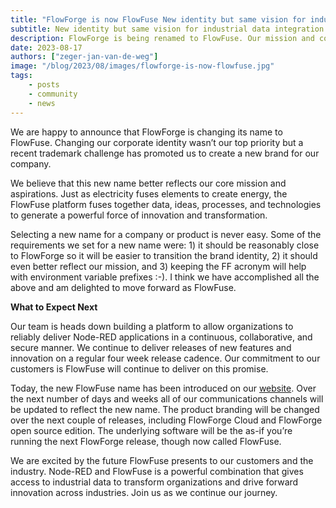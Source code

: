 ```yaml
---
title: "FlowForge is now FlowFuse New identity but same vision for industrial data integration"
subtitle: New identity but same vision for industrial data integration
description: FlowForge is being renamed to FlowFuse. Our mission and commitment to our customers stays the same.
date: 2023-08-17
authors: ["zeger-jan-van-de-weg"]
image: "/blog/2023/08/images/flowforge-is-now-flowfuse.jpg"
tags:
    - posts
    - community
    - news
---
```


We are happy to announce that FlowForge is changing its name to FlowFuse. Changing our corporate identity wasn’t our top priority but a recent trademark challenge has promoted us to create a new brand for our company. 

<!--more-->

We believe that this new name better reflects our core mission and aspirations. Just as electricity fuses elements to create energy, the FlowFuse platform fuses together data, ideas, processes, and technologies to generate a powerful force of innovation and transformation.

Selecting a new name for a company or product is never easy. Some of the requirements we set for a new name were: 1) it should be reasonably close to FlowForge so it will be easier to transition the brand identity, 2) it should even better reflect our mission, and 3) keeping the FF acronym will help with environment variable prefixes :-). I think we have accomplished all the above and am delighted to move forward as FlowFuse.

**What to Expect Next**

Our team is heads down building a platform to allow organizations to reliably deliver Node-RED applications in a continuous, collaborative, and secure manner. We continue to deliver releases of new features and innovation on a regular four week release cadence. Our commitment to our customers is FlowFuse will continue to deliver on this promise.

Today, the new FlowFuse name has been introduced on our [website](https://flowfuse.com/). Over the next number of days and weeks all of our communications channels will be updated to reflect the new name. The product branding will be changed over the next couple of releases, including FlowForge Cloud and FlowForge open source edition. The underlying software will be the as-if you’re running the next FlowForge release, though now called FlowFuse.

We are excited by the future FlowFuse presents to our customers and the industry. Node-RED and FlowFuse is a powerful combination that gives access to industrial data to transform organizations and drive forward innovation across industries. Join us as we continue our journey.